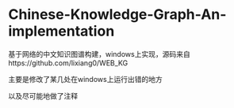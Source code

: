 # Chinese-Knowledge-Graph-An-implementation
基于网络的中文知识图谱构建，windows上实现，源码来自https://github.com/lixiang0/WEB_KG

主要是修改了某几处在windows上运行出错的地方

以及尽可能地做了注释
